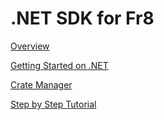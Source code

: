 .NET SDK for Fr8
===================

[Overview](./Overview.md)

[Getting Started on .NET](https://github.com/Fr8org/Fr8Core/blob/master/Docs/ForDevelopers/DevelopmentGuides/Terminals/dotNet/TerminalDeveloping-GettingStarted.md)

[Crate Manager](https://github.com/Fr8org/Fr8Core/blob/master/Docs/ForDevelopers/SDK/.NET/Services/Crate%20Manager.md)

[Step by Step Tutorial](https://github.com/Fr8org/Fr8Core/blob/FR-3375/Docs/ForDevelopers/DevelopmentGuides/.NET%20Step-by-step%20Terminal%20Builders%20Guide.md)



